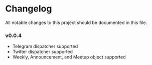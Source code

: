 # Changelog
All notable changes to this project should be documented in this file.

### v0.0.4
- Telegram dispatcher supported
- Twitter dispatcher supported
- Weekly, Announcement, and Meetup object supported
